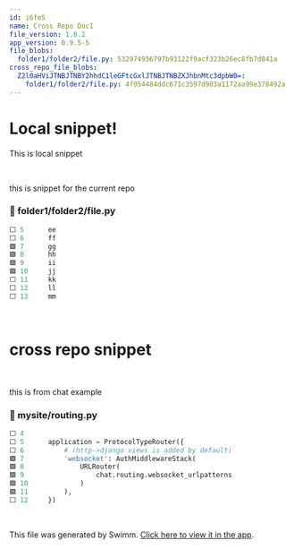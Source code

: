 ```yaml
---
id: i6fe5
name: Cross Repo Doc1
file_version: 1.0.2
app_version: 0.9.5-5
file_blobs:
  folder1/folder2/file.py: 532974956797b93122f9acf323b26ec8fb7d841a
cross_repo_file_blobs:
  Z2l0aHViJTNBJTNBY2hhdC1leGFtcGxlJTNBJTNBZXJhbnMtc3dpbW0=: 
    folder1/folder2/file.py: 4f954484ddc671c3597d903a1172aa99e378492a
---
```


# Local snippet!

This is local snippet




<br/>

this is snippet for the current repo
<!-- NOTE-swimm-snippet: the lines below link your snippet to Swimm -->
### 📄 folder1/folder2/file.py
```python
⬜ 5      ee
⬜ 6      ff
🟩 7      gg
🟩 8      hh
🟩 9      ii
🟩 10     jj
⬜ 11     kk
⬜ 12     ll
⬜ 13     mm
```

<br/>

# cross repo snippet




<br/>

this is from chat example
<!-- NOTE-swimm-snippet: the lines below link your snippet to Swimm -->
<!-- NOTE-swimm-repo ::Z2l0aHViJTNBJTNBY2hhdC1leGFtcGxlJTNBJTNBZXJhbnMtc3dpbW0=:: -->
### 📄 mysite/routing.py
```python
⬜ 4      
⬜ 5      application = ProtocolTypeRouter({
⬜ 6          # (http->django views is added by default)
🟩 7          'websocket': AuthMiddlewareStack(
🟩 8              URLRouter(
🟩 9                  chat.routing.websocket_urlpatterns
🟩 10             )
🟩 11         ),
⬜ 12     })
```

<br/>

This file was generated by Swimm. [Click here to view it in the app](http://localhost:5000/repos/Z2l0aHViJTNBJTNBdDElM0ElM0FlcmFuLXN3aW1t/docs/i6fe5).